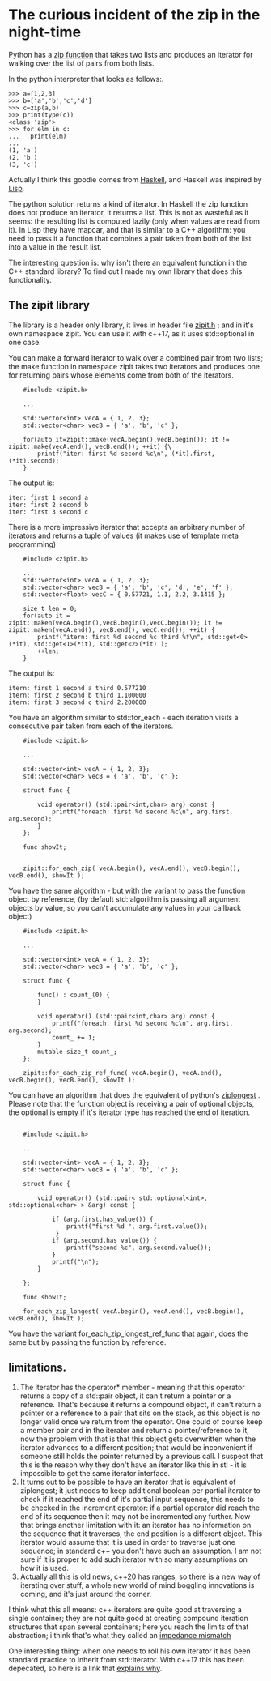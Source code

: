 
# The curious incident of the zip in the night-time

Python has a [zip function](https://www.w3schools.com/python/ref_func_zip.asp)  that takes two lists and produces an iterator for walking over the list of pairs from both lists.

In the python interpreter that looks as follows:. 

```
>>> a=[1,2,3]
>>> b=['a','b','c','d']
>>> c=zip(a,b)
>>> print(type(c))
<class 'zip'>
>>> for elm in c:
...   print(elm)
...
(1, 'a')
(2, 'b')
(3, 'c')
```

Actually I think this goodie comes from [Haskell](https://hoogle.haskell.org/?hoogle=zip),  and Haskell was inspired by [Lisp](https://jtra.cz/stuff/lisp/sclr/mapcar.html). 

The python solution returns a kind of iterator. In Haskell the zip function does not produce an iterator, it returns a list. This is not as wasteful as it seems: the resulting list is computed lazily (only when values are read from it). In Lisp they have mapcar, and that is similar to a C++ algorithm: you need to pass it a function that combines a pair taken from both of the list into a value in the result list.

The interesting question is: why isn't there an equivalent function in the C++ standard library? To find out I made my own library that does this functionality.

## The zipit library

The library is a header only library, it lives in header file [zipit.h](https://github.com/MoserMichael/zipit/blob/master/inc/zipit.h) ; and in it's own namespace zipit. You can use it with c++17, as it uses std::optional in one case.

You can make a forward iterator to walk over a combined pair from two lists; the make function in namespace zipit takes two iterators and produces one for returning pairs whose elements come from both of the iterators.

```
    #include <zipit.h>

    ...

    std::vector<int> vecA = { 1, 2, 3};
    std::vector<char> vecB = { 'a', 'b', 'c' };

    for(auto it=zipit::make(vecA.begin(),vecB.begin()); it != zipit::make(vecA.end(), vecB.end()); ++it) {\
        printf("iter: first %d second %c\n", (*it).first, (*it).second);
    }

```
The output is:
```
iter: first 1 second a
iter: first 2 second b
iter: first 3 second c
```

There is a more impressive iterator that accepts an arbitrary number of iterators and returns a tuple of values (it makes use of template meta programming)

```
    #include <zipit.h>

    ...
    std::vector<int> vecA = { 1, 2, 3};
    std::vector<char> vecB = { 'a', 'b', 'c', 'd', 'e', 'f' };
    std::vector<float> vecC = { 0.57721, 1.1, 2.2, 3.1415 };

    size_t len = 0;
    for(auto it = zipit::maken(vecA.begin(),vecB.begin(),vecC.begin()); it != zipit::maken(vecA.end(), vecB.end(), vecC.end()); ++it) {
        printf("itern: first %d second %c third %f\n", std::get<0>(*it), std::get<1>(*it), std::get<2>(*it) );
        ++len;
    }

```

The output is:

```
itern: first 1 second a third 0.577210
itern: first 2 second b third 1.100000
itern: first 3 second c third 2.200000
```



You have an algorithm similar to std::for_each - each iteration visits a consecutive pair taken from each of the iterators. 

```
    #include <zipit.h>

    ...

    std::vector<int> vecA = { 1, 2, 3};
    std::vector<char> vecB = { 'a', 'b', 'c' };

    struct func {

        void operator() (std::pair<int,char> arg) const {
            printf("foreach: first %d second %c\n", arg.first, arg.second);
        }
    };

    func showIt;


    zipit::for_each_zip( vecA.begin(), vecA.end(), vecB.begin(), vecB.end(), showIt );
```

You have the same algorithm - but with the variant to pass the function object by reference, (by default std::algorithm is passing all argument objects by value, so you can't accumulate any values in your callback object)

```
    #include <zipit.h>

    ...

    std::vector<int> vecA = { 1, 2, 3};
    std::vector<char> vecB = { 'a', 'b', 'c' };

    struct func {

        func() : count_(0) {
        }    

        void operator() (std::pair<int,char> arg) const {
            printf("foreach: first %d second %c\n", arg.first, arg.second);
            count_ += 1;
        }
        mutable size_t count_;
    };

    zipit::for_each_zip_ref_func( vecA.begin(), vecA.end(), vecB.begin(), vecB.end(), showIt );
```

You can have an algorithm that does the equivalent of python's [ziplongest](https://www.geeksforgeeks.org/python-itertools-zip_longest/) . Please note that the function object is receiving a pair of optional objects, the optional is empty if it's iterator type has reached the end of iteration.

```

    #include <zipit.h>

    ...

    std::vector<int> vecA = { 1, 2, 3};
    std::vector<char> vecB = { 'a', 'b', 'c' };

    struct func {

        void operator() (std::pair< std::optional<int>, std::optional<char> > &arg) const {

            if (arg.first.has_value()) {
                printf("first %d ", arg.first.value());
             }
            if (arg.second.has_value()) {
                printf("second %c", arg.second.value());
            }
            printf("\n");
        }

    };

    func showIt;

    for_each_zip_longest( vecA.begin(), vecA.end(), vecB.begin(), vecB.end(), showIt );

```

You have the variant for_each_zip_longest_ref_func that again, does the same but by passing the function by reference.


## limitations.

1. The iterator has the operator* member - meaning that this operator returns a copy of a std::pair object, it can't return a pointer or a reference. That's because it returns a compound object, it can't return a pointer or a reference to a pair that sits on the stack, as this object is no longer valid once we return from the operator. One could of course keep a member pair and in the iterator and return a pointer/reference to it, now the problem with that is that this object gets overwritten when the iterator advances to a different position; that would be inconvenient if someone still holds the pointer returned by a previous call. I suspect that this is the reason why they don't have an iterator like this in stl - it is impossible to get the same iterator interface.
2. It turns out to be possible to have an iterator that is equivalent of ziplongest; it just needs to keep additional boolean per partial iterator to check if it reached the end of it's partial input sequence, this needs to be checked in the increment operator: if a partial operator did reach the end of its sequence then it may not be incremented any further. Now that brings another limitation with it: an iterator has no information on the sequence that it traverses, the end position is a different object. This iterator would assume that it is used in order to traverse just one sequence; in standard c++ you don't have such an assumption. I am not sure if it is proper to add such iterator with so many assumptions on how it is used.
3. Actually all this is old news, c++20 has ranges, so there is a new way of iterating over stuff, a whole new world of mind boggling innovations is coming, and it's just around the corner.

I think what this all means: c++ iterators are quite good at traversing a single container; they are not quite good at creating compound iteration structures that span several containers; here you reach the limits of that abstraction; i think that's what they called an [impedance mismatch](https://www.joelonsoftware.com/2004/03/25/25-2/) 

One interesting thing: when one needs to roll his own iterator it has been standard practice to inherit from std::iterator. With c++17 this has been depecated, so here is a link that [explains why](https://www.fluentcpp.com/2018/05/08/std-iterator-deprecated/).


